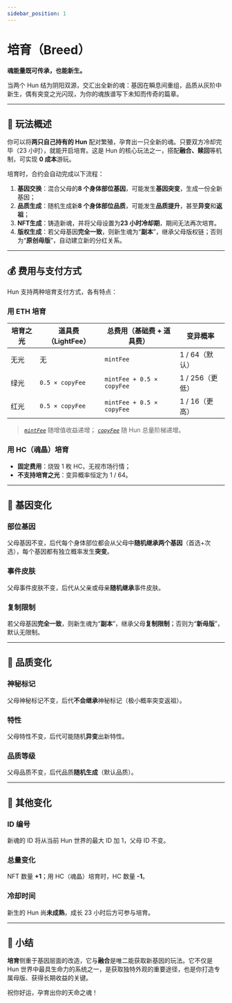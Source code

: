 ```yaml
---
sidebar_position: 1
---
```


# 培育（Breed）

**魂能量既可传承，也能新生。**

当两个 Hun 结为阴阳双源，交汇出全新的魂：基因在瞬息间重组，品质从灰阶中新生，偶有突变之光闪现，为你的魂族谱写下未知而传奇的篇章。

---

## 🐣 玩法概述

你可以将**两只自己持有的 Hun** 配对繁殖，孕育出一只全新的魂。只要双方冷却完毕（23 小时），就能开启培育。这是 Hun 的核心玩法之一，搭配**融合、赎回**等机制，可实现 **0 成本**游玩。

培育时，合约会自动完成以下流程：

1. **基因交换**：混合父母的**8 个身体部位基因**，可能发生**基因突变**，生成一份全新基因；
2. **品质生成**：随机生成新**8 个身体部位品质**，可能发生**品质提升**，甚至**异变**和**返祖**；
3. **NFT生成**：铸造新魂，并将父母设置为**23 小时冷却期**，期间无法再次培育。
4. **版权生成**：若父母基因**完全一致**，则新生魂为“**副本**”，继承父母版权链；否则为“**原创母版**”，自动建立新的分红关系。

---

## 💰 费用与支付方式

Hun 支持两种培育支付方式，各有特点：

### 用 ETH 培育

  | 培育之光 | 道具费（LightFee）  | 总费用（基础费 + 道具费）    | 变异概率        |
  |---------|--------------------|-----------------------------|----------------|
  | 无光    | 无                  | `mintFee`                  | 1 / 64（默认）  |
  | 绿光    | `0.5 × copyFee`     | `mintFee + 0.5 × copyFee`  | 1 / 256（更低） |
  | 红光    | `0.5 × copyFee`     | `mintFee + 0.5 × copyFee`  | 1 / 16（更高）  |

> *[`mintFee`](/docs/白皮书/经济模型#mintfee-动态机制)* 随增值收益递增； 
> *[`copyFee`](/docs/白皮书/经济模型#copyfee-阶梯机制)* 随 Hun 总量阶梯递增。

### 用 HC（魂晶）培育

- **固定费用**：烧毁 1 枚 HC，无视市场行情；
- **不支持培育之光**：变异概率恒定为 1 / 64。

---

## 🧬 基因变化

### 部位基因

父母基因不变，后代每个身体部位都会从父母中**随机继承两个基因**（首选+次选），每个基因都有独立概率发生**突变**。

### 事件皮肤

父母事件皮肤不变，后代从父亲或母亲**随机继承**事件皮肤。

### 复制限制

若父母基因**完全一致**，则新生魂为“**副本**”，继承父母**复制限制**；否则为“**新母版**”，默认无限制。

---

## 🌈 品质变化

### 神秘标记

父母神秘标记不变，后代**不会继承**神秘标记（极小概率突变返祖）。

### 特性

父母特性不变，后代可能随机**异变**出新特性。

### 品质等级

父母品质不变，后代品质**随机生成**（默认品质）。

---

## 🔢 其他变化

### ID 编号

新魂的 ID 将从当前 Hun 世界的最大 ID 加 1，父母 ID 不变。

### 总量变化

NFT 数量 **+1**；用 HC（魂晶）培育时，HC 数量 **-1**。

### 冷却时间

新生的 Hun 尚**未成熟**，成长 23 小时后方可参与培育。

---

## 🧠 小结

**培育**侧重于基因层面的改造，它与**融合**是唯二能获取新基因的玩法。它不仅是 Hun 世界中最具生命力的系统之一，是获取独特外观的重要途径，也是你打造专属母版、获得长期收益的关键。

祝你好运，孕育出你的天命之魂！

